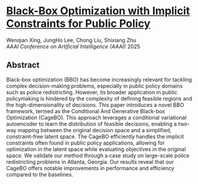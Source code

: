 # [Black-Box Optimization with Implicit Constraints for Public Policy](https://arxiv.org/abs/2310.18449)
Wenqian Xing, JungHo Lee, Chong Liu, Shixiang Zhu  
*AAAI Conference on Artificial Intelligence (AAAI)* 2025  

## Abstract
Black-box optimization (BBO) has become increasingly relevant for tackling complex decision-making problems, especially in public policy domains such as police redistricting. However, its broader application in public policymaking is hindered by the complexity of defining feasible regions and the high-dimensionality of decisions. This paper introduces a novel BBO framework, termed as the Conditional And Generative Black-box Optimization (CageBO). This approach leverages a conditional variational autoencoder to learn the distribution of feasible decisions, enabling a two-way mapping between the original decision space and a simplified, constraint-free latent space. The CageBO efficiently handles the implicit constraints often found in public policy applications, allowing for optimization in the latent space while evaluating objectives in the original space. We validate our method through a case study on large-scale police redistricting problems in Atlanta, Georgia. Our results reveal that our CageBO offers notable improvements in performance and efficiency compared to the baselines.
